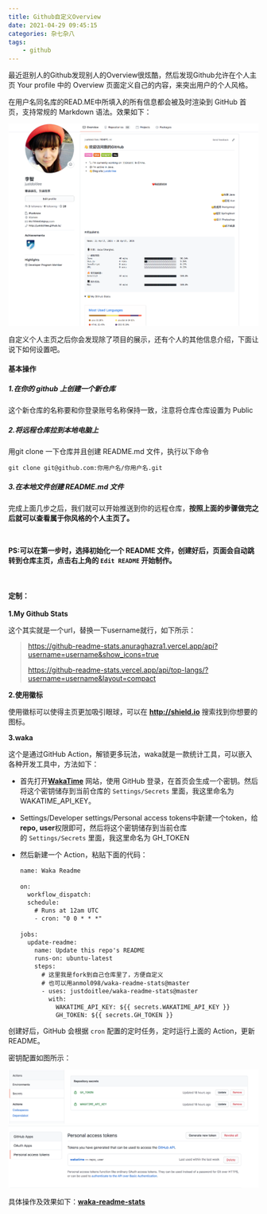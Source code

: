 ```yaml
---
title: Github自定义Overview
date: 2021-04-29 09:45:15
categories: 杂七杂八
tags:
	- github
---
```


最近逛别人的Github发现别人的Overview很炫酷，然后发现Github允许在个人主页 Your profile 中的 Overview 页面定义自己的内容，来突出用户的个人风格。

在用户名同名库的READ.ME中所填入的所有信息都会被及时渲染到 GitHub 首页，支持常规的 Markdown 语法。效果如下：

<img src="/img/githubOverview.png" />



<!-- more -->

<br />

自定义个人主页之后你会发现除了项目的展示，还有个人的其他信息介绍，下面让说下如何设置吧。

#### 基本操作

##### 1.在你的 github 上创建一个新仓库

这个新仓库的名称要和你登录账号名称保持一致，注意将仓库仓库设置为 Public

##### 2.将远程仓库拉到本地电脑上

用git clone 一下仓库并且创建 README.md 文件，执行以下命令

```
git clone git@github.com:你用户名/你用户名.git
```

##### 3.在本地文件创建 README.md 文件

完成上面几步之后，我们就可以开始推送到你的远程仓库，**按照上面的步骤做完之后就可以查看属于你风格的个人主页了。**

<br />

**PS:可以在第一步时，选择初始化一个 README 文件，创建好后，页面会自动跳转到仓库主页，点击右上角的 `Edit README` 开始制作。**

<br />

#### **定制：**

**1.My Github Stats**

这个其实就是一个url，替换一下username就行，如下所示：

>https://github-readme-stats.anuraghazra1.vercel.app/api?username=username&show_icons=true
>
>https://github-readme-stats.vercel.app/api/top-langs/?username=username&layout=compact

**2.使用徽标**

使用徽标可以使得主页更加吸引眼球，可以在 **http://shield.io** 搜索找到你想要的图标。

**3.waka**

这个是通过GitHub Action，解锁更多玩法，waka就是一款统计工具，可以嵌入各种开发工具中，方法如下：

- 首先打开<a href="https://wakatime.com/">**WakaTime**</a> 网站，使用 GitHub 登录，在首页会生成一个密钥。然后将这个密钥储存到当前仓库的 `Settings/Secrets` 里面，我这里命名为 WAKATIME_API_KEY。

- Settings/Developer settings/Personal access tokens中新建一个token，给**repo, user**权限即可，然后将这个密钥储存到当前仓库的 `Settings/Secrets` 里面，我这里命名为 GH_TOKEN

- 然后新建一个 Action，粘贴下面的代码：

  ```
  name: Waka Readme
  
  on:
    workflow_dispatch:
    schedule:
      # Runs at 12am UTC
      - cron: "0 0 * * *"
  
  jobs:
    update-readme:
      name: Update this repo's README
      runs-on: ubuntu-latest
      steps:
   		# 这里我是fork到自己仓库里了，方便自定义
   		# 也可以用anmol098/waka-readme-stats@master
        - uses: justdoitlee/waka-readme-stats@master
          with:
            WAKATIME_API_KEY: ${{ secrets.WAKATIME_API_KEY }}
            GH_TOKEN: ${{ secrets.GH_TOKEN }}
  ```

  

创建好后，GitHub 会根据 `cron` 配置的定时任务，定时运行上面的 Action，更新 README。

密钥配置如图所示：

<img src="/img/githubSecrets.png"  />

<img src="/img/githubToken.png"  />

具体操作及效果如下：[**waka-readme-stats**](https://github.com/anmol098/waka-readme-stats)